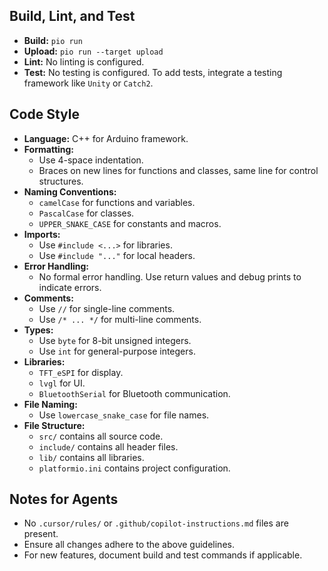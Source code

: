 ## Build, Lint, and Test

- **Build:** `pio run`
- **Upload:** `pio run --target upload`
- **Lint:** No linting is configured.
- **Test:** No testing is configured. To add tests, integrate a testing framework like `Unity` or `Catch2`.

## Code Style

- **Language:** C++ for Arduino framework.
- **Formatting:**
  - Use 4-space indentation.
  - Braces on new lines for functions and classes, same line for control structures.
- **Naming Conventions:**
  - `camelCase` for functions and variables.
  - `PascalCase` for classes.
  - `UPPER_SNAKE_CASE` for constants and macros.
- **Imports:**
  - Use `#include <...>` for libraries.
  - Use `#include "..."` for local headers.
- **Error Handling:**
  - No formal error handling. Use return values and debug prints to indicate errors.
- **Comments:**
  - Use `//` for single-line comments.
  - Use `/* ... */` for multi-line comments.
- **Types:**
  - Use `byte` for 8-bit unsigned integers.
  - Use `int` for general-purpose integers.
- **Libraries:**
  - `TFT_eSPI` for display.
  - `lvgl` for UI.
  - `BluetoothSerial` for Bluetooth communication.
- **File Naming:**
  - Use `lowercase_snake_case` for file names.
- **File Structure:**
  - `src/` contains all source code.
  - `include/` contains all header files.
  - `lib/` contains all libraries.
  - `platformio.ini` contains project configuration.

## Notes for Agents

- No `.cursor/rules/` or `.github/copilot-instructions.md` files are present.
- Ensure all changes adhere to the above guidelines.
- For new features, document build and test commands if applicable.